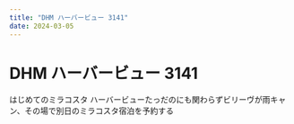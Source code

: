 ```yaml
---
title: "DHM ハーバービュー 3141"
date: 2024-03-05
---
```


# DHM ハーバービュー 3141

はじめてのミラコスタ ハーバービューたっだのにも関わらずビリーヴが雨キャン、その場で別日のミラコスタ宿泊を予約する 